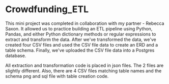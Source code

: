 # Crowdfunding_ETL


This mini project was completed in collaboration with my partner -
Rebecca Saxon. It allowed us to practice building an ETL pipeline using 
Python, Pandas, and either Python dictionary methods or regular expressions
to extract and transform the data. After we've transformed the data, we've
created four CSV files and used the CSV file data to create an ERD and a table
schema. Finally, we've uploaded the CSV file data into a Postgres database.

All extraction and transformation code is placed in json files. The 2 files
are slightly different. Also, there are 4 CSV files matching table names and
the schema png and sql file with table creation code.

